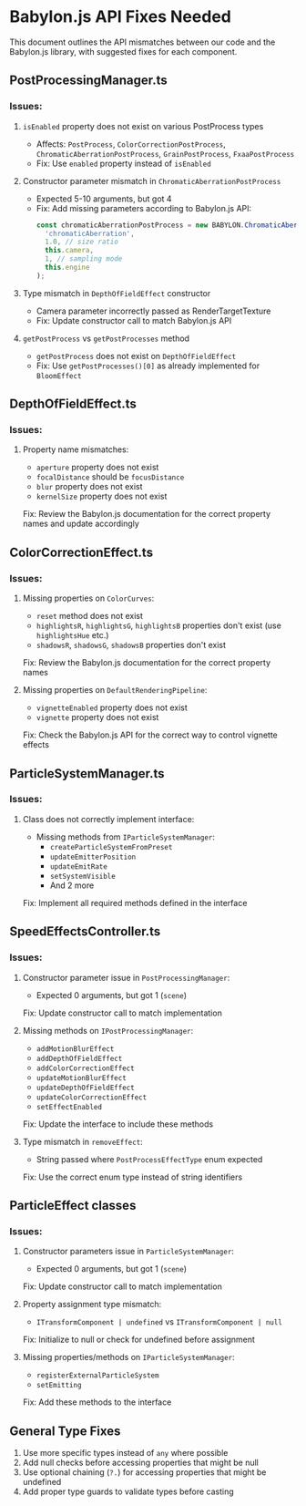 # Babylon.js API Fixes Needed

This document outlines the API mismatches between our code and the Babylon.js library, with suggested fixes for each component.

## PostProcessingManager.ts

### Issues:
1. `isEnabled` property does not exist on various PostProcess types
   - Affects: `PostProcess`, `ColorCorrectionPostProcess`, `ChromaticAberrationPostProcess`, `GrainPostProcess`, `FxaaPostProcess`
   - Fix: Use `enabled` property instead of `isEnabled`

2. Constructor parameter mismatch in `ChromaticAberrationPostProcess`
   - Expected 5-10 arguments, but got 4
   - Fix: Add missing parameters according to Babylon.js API: 
     ```typescript
     const chromaticAberrationPostProcess = new BABYLON.ChromaticAberrationPostProcess(
       'chromaticAberration',
       1.0, // size ratio
       this.camera,
       1, // sampling mode
       this.engine
     );
     ```

3. Type mismatch in `DepthOfFieldEffect` constructor
   - Camera parameter incorrectly passed as RenderTargetTexture
   - Fix: Update constructor call to match Babylon.js API

4. `getPostProcess` vs `getPostProcesses` method
   - `getPostProcess` does not exist on `DepthOfFieldEffect`
   - Fix: Use `getPostProcesses()[0]` as already implemented for `BloomEffect`

## DepthOfFieldEffect.ts

### Issues:
1. Property name mismatches:
   - `aperture` property does not exist
   - `focalDistance` should be `focusDistance`
   - `blur` property does not exist
   - `kernelSize` property does not exist
   
   Fix: Review the Babylon.js documentation for the correct property names and update accordingly

## ColorCorrectionEffect.ts

### Issues:
1. Missing properties on `ColorCurves`:
   - `reset` method does not exist
   - `highlightsR`, `highlightsG`, `highlightsB` properties don't exist (use `highlightsHue` etc.)
   - `shadowsR`, `shadowsG`, `shadowsB` properties don't exist
   
   Fix: Review the Babylon.js documentation for the correct property names

2. Missing properties on `DefaultRenderingPipeline`:
   - `vignetteEnabled` property does not exist
   - `vignette` property does not exist
   
   Fix: Check the Babylon.js API for the correct way to control vignette effects

## ParticleSystemManager.ts

### Issues:
1. Class does not correctly implement interface:
   - Missing methods from `IParticleSystemManager`: 
     - `createParticleSystemFromPreset`
     - `updateEmitterPosition`
     - `updateEmitRate`
     - `setSystemVisible`
     - And 2 more
   
   Fix: Implement all required methods defined in the interface

## SpeedEffectsController.ts

### Issues:
1. Constructor parameter issue in `PostProcessingManager`:
   - Expected 0 arguments, but got 1 (`scene`)
   
   Fix: Update constructor call to match implementation

2. Missing methods on `IPostProcessingManager`:
   - `addMotionBlurEffect`
   - `addDepthOfFieldEffect`
   - `addColorCorrectionEffect`
   - `updateMotionBlurEffect`
   - `updateDepthOfFieldEffect`
   - `updateColorCorrectionEffect`
   - `setEffectEnabled`
   
   Fix: Update the interface to include these methods

3. Type mismatch in `removeEffect`:
   - String passed where `PostProcessEffectType` enum expected
   
   Fix: Use the correct enum type instead of string identifiers

## ParticleEffect classes

### Issues:
1. Constructor parameters issue in `ParticleSystemManager`:
   - Expected 0 arguments, but got 1 (`scene`)
   
   Fix: Update constructor call to match implementation

2. Property assignment type mismatch:
   - `ITransformComponent | undefined` vs `ITransformComponent | null`
   
   Fix: Initialize to null or check for undefined before assignment

3. Missing properties/methods on `IParticleSystemManager`:
   - `registerExternalParticleSystem`
   - `setEmitting`
   
   Fix: Add these methods to the interface

## General Type Fixes

1. Use more specific types instead of `any` where possible
2. Add null checks before accessing properties that might be null
3. Use optional chaining (`?.`) for accessing properties that might be undefined
4. Add proper type guards to validate types before casting 
